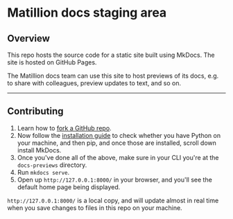 # Matillion docs staging area

## Overview

This repo hosts the source code for a static site built using MkDocs. The site is hosted on GitHub Pages.

The Matillion docs team can use this site to host previews of its docs, e.g. to share with colleagues, preview updates to text, and so on.

---

## Contributing

1. Learn how to [fork a GitHub repo](https://docs.github.com/en/get-started/quickstart/fork-a-repo).
2. Now follow the [installation guide](https://www.mkdocs.org/user-guide/installation/) to check whether you have Python on your machine, and then pip, and once those are installed, scroll down install MkDocs.
3. Once you've done all of the above, make sure in your CLI you're at the `docs-previews` directory.
4. Run `mkdocs serve`.
5. Open up `http://127.0.0.1:8000/` in your browser, and you'll see the default home page being displayed.

`http://127.0.0.1:8000/` is a local copy, and will update almost in real time when you save changes to files in this repo on your machine.
